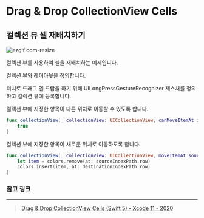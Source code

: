 # Drag & Drop CollectionView Cells

## 컬렉션 뷰 셀 재배치하기

![ezgif com-resize](https://user-images.githubusercontent.com/67548251/114660708-bb390780-9d30-11eb-900b-c8bff9522b3a.gif)

컬렉션 뷰를 사용하여 셀을 재배치하는 예제입니다.

컬렉션 뷰와 레이아웃을 정의합니다.



터치로 드래그 엔 드랍을 하기 위해 UILongPressGestureRecognizer 제스처를 정의하고 컬렉션 뷰에 등록합니다.

컬렉션 뷰에 지정한 항목이 다른 위치로 이동할 수 있도록 합니다.

```swift
func collectionView(_ collectionView: UICollectionView, canMoveItemAt indexPath: IndexPath) -> Bool {
    true
}
```

컬렉션 뷰에 지정한 항목이 새로운 위치로 이동하도록 합니다.

```swift
func collectionView(_ collectionView: UICollectionView, moveItemAt sourceIndexPath: IndexPath, to destinationIndexPath: IndexPath) {
    let item = colors.remove(at: sourceIndexPath.row)
    colors.insert(item, at: destinationIndexPath.row)
}
```

### 참고 링크

---

>   [Drag & Drop CollectionView Cells (Swift 5) - Xcode 11 - 2020](https://www.youtube.com/watch?v=VrW_6EixIVQ)